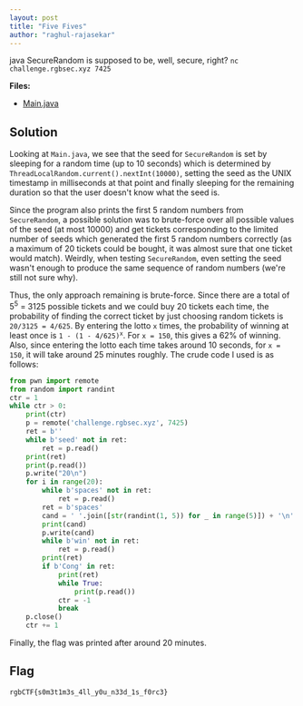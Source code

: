 ```yaml
---
layout: post
title: "Five Fives"
author: "raghul-rajasekar"
---
```


java SecureRandom is supposed to be, well, secure, right? `nc challenge.rgbsec.xyz 7425`

**Files:**
- [Main.java]({{site.baseurl}}/assets/Five-Fives/Main.java)

## Solution

Looking at `Main.java`, we see that the seed for `SecureRandom` is set by sleeping for a random time (up to 10 seconds) which is determined by `ThreadLocalRandom.current().nextInt(10000)`, setting the seed as the UNIX timestamp in milliseconds at that point and finally sleeping for the remaining duration so that the user doesn't know what the seed is.

Since the program also prints the first 5 random numbers from `SecureRandom`, a possible solution was to brute-force over all possible values of the seed (at most 10000) and get tickets corresponding to the limited number of seeds which generated the first 5 random numbers correctly (as a maximum of 20 tickets could be bought, it was almost sure that one ticket would match). Weirdly, when testing `SecureRandom`, even setting the seed wasn't enough to produce the same sequence of random numbers (we're still not sure why).

Thus, the only approach remaining is brute-force. Since there are a total of 5<sup>5</sup> = 3125 possible tickets and we could buy 20 tickets each time, the probability of finding the correct ticket by just choosing random tickets is `20/3125 = 4/625`. By entering the lotto `x` times, the probability of winning at least once is <code>1 - (1 - 4/625)<sup>x</sup></code>. For `x = 150`, this gives a 62% of winning. Also, since entering the lotto each time takes around 10 seconds, for `x = 150`, it will take around 25 minutes roughly. The crude code I used is as follows:
```python
from pwn import remote
from random import randint
ctr = 1 
while ctr > 0:
    print(ctr) 
    p = remote('challenge.rgbsec.xyz', 7425)
    ret = b'' 
    while b'seed' not in ret: 
        ret = p.read() 
    print(ret) 
    print(p.read()) 
    p.write("20\n") 
    for i in range(20): 
        while b'spaces' not in ret: 
            ret = p.read() 
        ret = b'spaces' 
        cand = ' '.join([str(randint(1, 5)) for _ in range(5)]) + '\n'
        print(cand) 
        p.write(cand) 
        while b'win' not in ret: 
            ret = p.read() 
        print(ret) 
        if b'Cong' in ret: 
            print(ret)
            while True:
                print(p.read()) 
            ctr = -1 
            break 
    p.close()
    ctr += 1  
```

Finally, the flag was printed after around 20 minutes.

## Flag

```
rgbCTF{s0m3t1m3s_4ll_y0u_n33d_1s_f0rc3}
```
